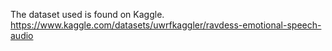 The dataset used is found on Kaggle.
https://www.kaggle.com/datasets/uwrfkaggler/ravdess-emotional-speech-audio
